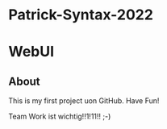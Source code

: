 # Patrick-Syntax-2022

# WebUI

## About
This is my first project uon GitHub. Have Fun!

Team Work ist wichtig!!1!11!! ;-)

